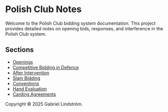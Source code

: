 # Polish Club Notes

Welcome to the Polish Club bidding system documentation. This project provides detailed notes on opening bids, responses, and interference in the Polish Club system.

## Sections
- [Openings](openings/openings.md)
- [Competitive Bidding in Defence](competitive-bidding/overview.md)
- [After Intervention](after-intervention/overview.md)
- [Slam Bidding](slam-bidding/overview.md)
- [Conventions](conventions/overview.md)
- [Hand Evaluation](hand-evaluation.md)
- [Carding Agreements](carding-agreements.md)

Copyright © 2025 Gabriel Lindström.